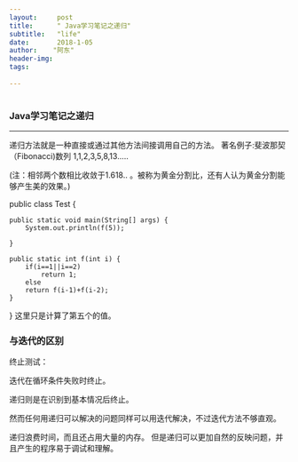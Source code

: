 ```yaml
---
layout:     post
title:      " Java学习笔记之递归"
subtitle:   "life"
date:       2018-1-05 
author:    "阿东"
header-img: 
tags:
 
---
```

 ```

```

###  Java学习笔记之递归
- - - - 
递归方法就是一种直接或通过其他方法间接调用自己的方法。
著名例子:斐波那契（Fibonacci)数列
  1,1,2,3,5,8,13.....

(注：相邻两个数相比收敛于1.618.. 。被称为黄金分割比，还有人认为黄金分割能够产生美的效果。)

public class Test {

	public static void main(String[] args) {
		System.out.println(f(5));

	}

	public static int f(int i) {
		if(i==1||i==2)
			return 1;
		else
		return f(i-1)+f(i-2);
	}
}
这里只是计算了第五个的值。
  ###   与迭代的区别
终止测试：

迭代在循环条件失败时终止。

递归则是在识别到基本情况后终止。

然而任何用递归可以解决的问题同样可以用迭代解决，不过迭代方法不够直观。

递归浪费时间，而且还占用大量的内存。
但是递归可以更加自然的反映问题，并且产生的程序易于调试和理解。
